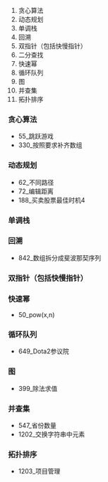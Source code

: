 1. 贪心算法
2. 动态规划
3. 单调栈
4. 回溯  
5. 双指针（包括快慢指针）
6. 二分查找
7. 快速幂
8. 循环队列
9. 图
10. 并查集
11. 拓扑排序 

### 贪心算法
+ 55_跳跃游戏
+ 330_按照要求补齐数组
### 动态规划
+ 62_不同路径
+ 72_编辑距离
+ 188_买卖股票最佳时机4
### 单调栈

### 回溯
+ 842_数组拆分成斐波那契序列
### 双指针（包括快慢指针）

### 快速幂
+ 50_pow(x,n)
### 循环队列
+ 649_Dota2参议院

### 图
+ 399_除法求值

### 并查集
+ 547_省份数量
+ 1202_交换字符串中元素

### 拓扑排序
+ 1203_项目管理
